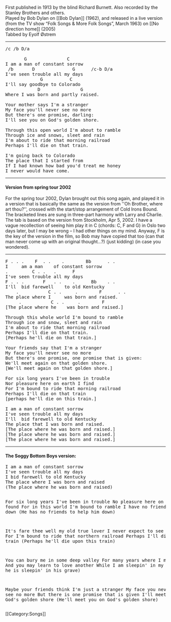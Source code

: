 First published in 1913 by the blind Richard Burnett.
Also recorded by the Stanley Brothers and others. <br>
Played by Bob Dylan on [[Bob Dylan]] (1962), and released in a live version (from the TV show “Folk Songs &amp; More Folk Songs”, March 1963) on [[No direction home]] (2005) <br>
Tabbed by Eyolf Østrem

----
<pre class="verse">
/c /b D/a

       G               C
I am a man of constant sorrow
 /b       D              G      /c-b D/a
I've seen trouble all my days
             G          C
I'll say goodbye to Colorado
            D               G
Where I was born and partly raised.

Your mother says I'm a stranger
My face you'll never see no more
But there's one promise, darling:
I'll see you on God's golden shore.

Through this open world I'm about to ramble
Through ice and snows, sleet and rain
I'm about to ride that morning railroad
Perhaps I'll die on that train.

I'm going back to Colorado
The place that I started from
If I had known how bad you'd treat me honey
I never would have come.
</pre>

----
<h4>Version from spring tour 2002</h4>

For the spring tour 2002, Dylan brought out this song again, and
played it in a version that is basically the same as the version from
''Oh Brother, where art thou?'', crossed with the start/stop
arrangement of Cold Irons Bound.<br>
The bracketed lines are sung in three-part harmony with Larry and
Charlie.<br>
The tab is based on the version from Stockholm, Apr 5, 2002. I have a
vague recollection of seeing him play it in C (chords: C, F and G) in
Oslo two days later, but I may be wrong – I had other things on my
mind. Anyway, F is the key of the version in the film, so Bob may have
copied that too (can that man never come up with an original
thought...?) (just kidding) (in case you wondered).

----
<pre class="verse">
F . . .    F  . .    .        Bb      . .
I     am a man    of constant sorrow
.         C . .   .      F
I've seen trouble all my days
F . . .       F   . .    .      Bb    . .
I'll  bid farewell    to old Kentucky
    .           C . .     .        F      . .
The place where I     was born and raised.
     .           C . .     .        F
[The place where he    was born and raised.]

Through this whole world I'm bound to ramble
Through ice and snow, sleet and rain
I'm about to ride that morning railroad
Perhaps I'll die on that train.
[Perhaps he'll die on that train.]

Your friends say that I'm a stranger
My face you'll never see no more
But there's one promise, one promise that is given:
We'll meet again on that golden shore.
[We'll meet again on that golden shore.]

For six long years I've been in trouble
Nor pleasure here on earth I find
For I'm bound to ride that morning railroad
Perhaps I'll die on that train
[perhaps he'll die on this train.]

I am a man of constant sorrow
I've seen trouble all my days
I'll  bid farewell to old Kentucky
The place that I was born and raised.
[The place where he was born and raised.]
[The place where he was born and raised.]
[The place where he was born and raised.]
</pre>

----
<h4>The Soggy Bottom Boys version:</h4>
<pre class="verse">
I am a man of constant sorrow
I've seen trouble all my days
I bid farewell to old Kentucky
The place where I was born and raised
(The place where he was born and raised)

For six long years I've been in trouble
No pleasure here on earth I found
For in this world I'm bound to ramble
I have no friends to help me down
(He has no friends to help him down)

It's fare thee well my old true lover
I never expect to see you again
For I'm bound to ride that northern railroad
Perhaps I'll die upon this train
(Perhaps he'll die upon this train)

You can bury me in some deep valley
For many years where I may lay
And you may learn to love another
While I am sleepin' in my grave
(While he is sleepin' in his grave)

Maybe your friends think I'm just a stranger
My face you never will see no more
But there is one promise that is given
I'll meet you on God's golden shore
(He'll meet you on God's golden shore)
</pre>

[[Category:Songs]]
